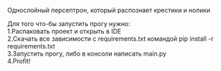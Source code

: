 Однослойный персептрон, который распознает крестики и нолики

Для того что-бы запустить прогу нужно:\
1.Распаковать проект и открыть в IDE\
2.Скачать все зависимости с requirements.txt командой pip install -r requirements.txt\
3.Запустить прогу, либо в консоли написать main.py\
4.Profit!